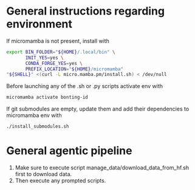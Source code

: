 # General instructions regarding environment
If micromamba is not present, install with
```bash
export BIN_FOLDER="${HOME}/.local/bin" \
       INIT_YES=yes \
       CONDA_FORGE_YES=yes \
       PREFIX_LOCATION="${HOME}/micromamba"
"${SHELL}" <(curl -L micro.mamba.pm/install.sh) < /dev/null
```

Before launching any of the .sh or .py scripts activate env with
```bash
micromamba activate bonting-id
```

If git submodules are empty, update them and add their dependencies to micromamba env with
```bash
./install_submodules.sh
```

# General agentic pipeline
1. Make sure to execute script manage_data/download_data_from_hf.sh first to download data.
2. Then execute any prompted scripts.